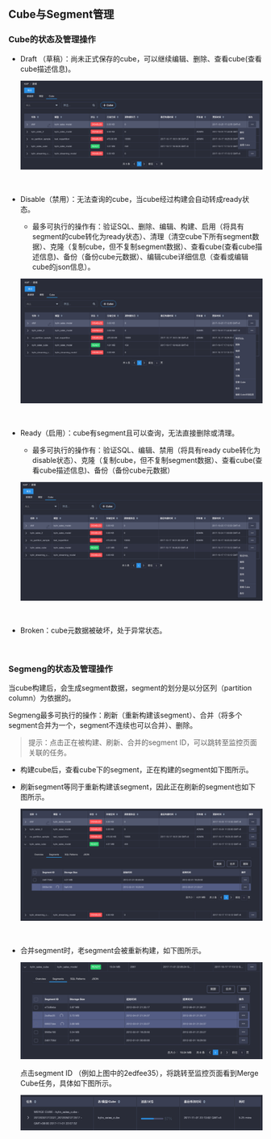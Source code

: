 ## Cube与Segment管理

### Cube的状态及管理操作

- Draft （草稿）：尚未正式保存的cube，可以继续编辑、删除、查看cube(查看cube描述信息)。

  ![cube draft](images/cube_segment_manage/draft_action.png)

  ​

- Disable（禁用）：无法查询的cube，当cube经过构建会自动转成ready状态。

  - 最多可执行的操作有：验证SQL、删除、编辑、构建、启用（将具有segment的cube转化为ready状态）、清理（清空cube下所有segment数据）、克隆（复制cube，但不复制segment数据）、查看cube(查看cube描述信息)、备份（备份cube元数据）、编辑cube详细信息（查看或编辑cube的json信息）。

  ![disable cube ](images/cube_segment_manage/disable_action.png)

  ​

- Ready（启用）：cube有segment且可以查询，无法直接删除或清理。
  - 最多可执行的操作有：验证SQL、编辑、禁用（将具有ready cube转化为disable状态）、克隆（复制cube，但不复制segment数据）、查看cube(查看cube描述信息)、备份（备份cube元数据）

  ![ready cube](images/cube_segment_manage/ready_action.png)

  ​

- Broken：cube元数据被破坏，处于异常状态。

  ​

### Segmeng的状态及管理操作

当cube构建后，会生成segment数据，segment的划分是以分区列（partition column）为依据的。

Segmeng最多可执行的操作：刷新（重新构建该segment）、合并（将多个segment合并为一个，segment不连续也可以合并）、删除。

> 提示：点击正在被构建、刷新、合并的segment ID，可以跳转至监控页面关联的任务。

- 构建cube后，查看cube下的segment，正在构建的segment如下图所示。

- 刷新segment等同于重新构建该segment，因此正在刷新的segment也如下图所示。

  ![build cube](images/cube_segment_manage/build_segment.png)

  ​

- 合并segment时，老segment会被重新构建，如下图所示。

  ![build cube](images/cube_segment_manage/merge.png)


  点击segment ID （例如上图中的2edfee35），将跳转至监控页面看到Merge Cube任务，具体如下图所示。

  ![build cube](images/cube_segment_manage/merge_job.png)